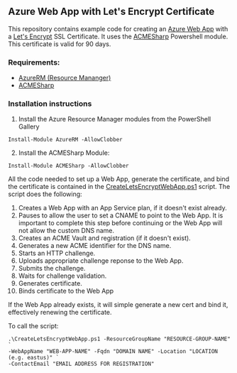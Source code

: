 Azure Web App with Let's Encrypt Certificate
--------------------------------------------

This repository contains example code for creating an [Azure Web App](https://azure.microsoft.com/en-us/services/app-service/web/) with a [Let's Encrypt](https://letsencrypt.org/) SSL Certificate. It uses the [ACMESharp](https://github.com/ebekker/ACMESharp) Powershell module. This certificate is valid for 90 days. 

### Requirements:
- [AzureRM (Resource Mananger)](https://docs.microsoft.com/en-us/azure/azure-resource-manager/powershell-azure-resource-manager)
- [ACMESharp](https://github.com/ebekker/ACMESharp)

### Installation instructions

1. Install the Azure Resource Manager modules from the PowerShell Gallery
```
Install-Module AzureRM -AllowClobber
```
2. Install the ACMESharp Module:
```
Install-Module ACMESharp -AllowClobber
```

All the code needed to set up a Web App, generate the certificate, and bind the certificate is contained in the [CreateLetsEncryptWebApp.ps1](CreateLetsEncryptWebApp.ps1) script. The script does the following:

1. Creates a Web App with an App Service plan, if it doesn't exist already.
2. Pauses to allow the user to set a CNAME to point to the Web App. It is important to complete this step before continuing or the Web App will not allow the custom DNS name.
3. Creates an ACME Vault and registration (if it doesn't exist).
4. Generates a new ACME identifier for the DNS name.
5. Starts an HTTP challenge.
6. Uploads appropriate challenge reponse to the Web App.
7. Submits the challenge. 
8. Waits for challenge validation.
9. Generates certificate.
10. Binds certificate to the Web App

If the Web App already exists, it will simple generate a new cert and bind it, effectively renewing the certificate. 

To call the script:

```
.\CreateLetsEncryptWebApp.ps1 -ResourceGroupName "RESOURCE-GROUP-NAME" `
-WebAppName "WEB-APP-NAME" -Fqdn "DOMAIN NAME" -Location "LOCATION (e.g. eastus)" `
-ContactEmail "EMAIL ADDRESS FOR REGISTRATION"
```

